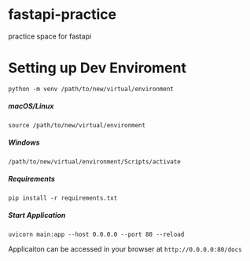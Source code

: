 # fastapi-practice
practice space for fastapi


# Setting up Dev Enviroment
`python -m venv /path/to/new/virtual/environment`

##### macOS/Linux
`source /path/to/new/virtual/environment`

##### Windows
`/path/to/new/virtual/environment/Scripts/activate`

##### Requirements
`pip install -r requirements.txt`

##### Start Application
`uvicorn main:app --host 0.0.0.0 --port 80 --reload`

Applicaiton can be accessed in your browser at `http://0.0.0.0:80/docs`